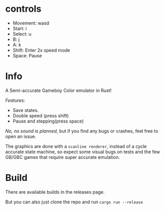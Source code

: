 # controls

- Movement: wasd
- Start: i
- Select: u
- B: j
- A: k
- Shift: Enter 2x speed mode
- Space: Pause

# Info

A Semi-accurate Gameboy Color emulator in Rust!

_Features:_

- Save states.
- Double speed (press shift)
- Pause and stepping(press space)

_*No, no sound is planned*_, but if you find any bugs or crashes, feel free to open an issue.

The graphics are done with a `scanline renderer`, instead of a cycle accurate state machine,
so expect some visual bugs on tests and the few GB/GBC games that require super accurate emulation.

# Build

There are available builds in the releases page.

But you can also just clone the repo and run `cargo run --release`
